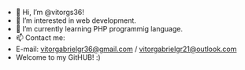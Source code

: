 - 👋 Hi, I’m @vitorgs36!
- 👀 I’m interested in web development.
- 🌱 I’m currently learning PHP programmig language.
- 📫 Contact me:
- E-mail: vitorgabrielgr36@gmail.com / vitorgabrielgr21@outlook.com
- Welcome to my GitHUB! :) 
